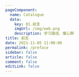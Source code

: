 ```yaml
---
pageComponent: 
  name: Catalogue
  data: 
    key: 01.前言
    imgUrl: /img/web.png
    description: 学习路径、暖心群
title: 前言
date: 2021-11-05 11:00:00
permalink: /preface
sidebar: false
article: false
comment: false
editLink: false
---
```


